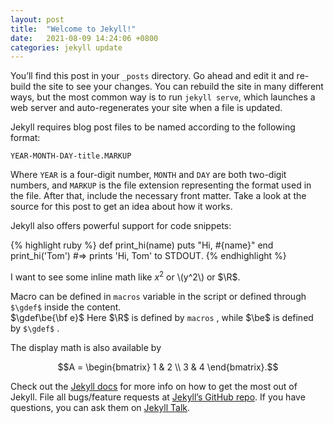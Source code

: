 ```yaml
---
layout: post
title:  "Welcome to Jekyll!"
date:   2021-08-09 14:24:06 +0800
categories: jekyll update
---
```


You’ll find this post in your `_posts` directory. Go ahead and edit it and re-build the site to see your changes. You can rebuild the site in many different ways, but the most common way is to run `jekyll serve`, which launches a web server and auto-regenerates your site when a file is updated.

Jekyll requires blog post files to be named according to the following format:

`YEAR-MONTH-DAY-title.MARKUP`

Where `YEAR` is a four-digit number, `MONTH` and `DAY` are both two-digit numbers, and `MARKUP` is the file extension representing the format used in the file. After that, include the necessary front matter. Take a look at the source for this post to get an idea about how it works.

Jekyll also offers powerful support for code snippets:

{% highlight ruby %}
def print_hi(name)
  puts "Hi, #{name}"
end
print_hi('Tom')
#=> prints 'Hi, Tom' to STDOUT.
{% endhighlight %}

I want to see some inline math like $x^2$ or \\(y^2\\) or $\R$.

Macro can be defined in `macros` variable in the script or defined through `$\gdef$` inside the content.  
$\gdef\be{\bf e}$
Here $\R$ is defined by `macros` , while $\be$ is defined by `$\gdef$` .



The display math is also available by  

$$A = \begin{bmatrix}
 1 & 2 \\
 3 & 4
\end{bmatrix}.$$

Check out the [Jekyll docs][jekyll-docs] for more info on how to get the most out of Jekyll. File all bugs/feature requests at [Jekyll’s GitHub repo][jekyll-gh]. If you have questions, you can ask them on [Jekyll Talk][jekyll-talk].

[jekyll-docs]: https://jekyllrb.com/docs/home
[jekyll-gh]:   https://github.com/jekyll/jekyll
[jekyll-talk]: https://talk.jekyllrb.com/
